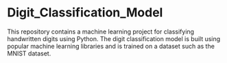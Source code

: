 # Digit_Classification_Model
This repository contains a machine learning project for classifying handwritten digits using Python. The digit classification model is built using popular machine learning libraries and is trained on a dataset such as the MNIST dataset.
